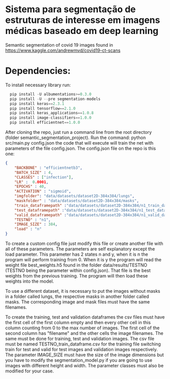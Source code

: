 # Sistema para segmentação de estruturas de interesse em imagens médicas baseado em deep learning
Semantic segmentation of covid 19 images found in https://www.kaggle.com/andrewmvd/covid19-ct-scans

# Dependencies:
To install necessary library run:
```python
  pip install -U albumentations>=0.3.0
  pip install -U --pre segmentation-models
  pip install keras==2.3.1
  pip install tensorflow==2.1.0
  pip install keras_applications==1.0.8
  pip install image-classifiers==1.0.0
  pip install efficientnet==1.0.0
```

After cloning the repo, just run a command line from the root directory (folder semantic_segmentation_project). Run the command: python src/main.py config.json the code that will execute will train the net with parameters of the file config.json. The config.json file on the repo is this one:
```json
{
    "BACKBONE" : "efficientnetb3",
    "BATCH_SIZE" : 4,
    "CLASSES" : ["infection"],
    "LR" :  0.0001,
    "EPOCHS" : 40,
    "ACTIVATION" : "sigmoid",
    "imgfolder": "data/datasets/dataset2D-384x384/lungs",
    "maskfolder" : "data/datasets/dataset2D-384x384/masks",
    "train_dataframepath" :"data/datasets/dataset2D-384x384/n1_train_dataframe.csv",
    "test_dataframepath" :"data/datasets/dataset2D-384x384/n1_test_dataframe.csv",
    "valid_dataframepath" :"data/datasets/dataset2D-384x384/n1_valid_dataframe.csv",
    "TESTNO" : "n1",
    "IMAGE_SIZE" : 384,
    "load" : "n"
}
```

To create a custom config file just modify this file or create another file with all of these parameters. The parameters are self explanatory except the load parameter. This parameter has 2 states n and y, when it is n the program will perform training from 0. When it is y the program will read the weight file best_weights.h5 found in the folder data/results/TESTNO (TESTNO being the parameter within config.json). That file is the best weights from the previous training. The program will then load these weights into the model.

To use a different dataset, it is necessary to put the images without masks in a folder called lungs, the respective masks in another folder called masks. The corresponding image and mask files must have the same filenames.

To create the training, test and validation dataframes the csv files must have the first cell of the first column empty and then every other cell in this column counting from 0 to the max number of images. The first cell of the second column has "filename" and the other cells the image filenames. The same must be done for training, test and validation images. The csv file must be named TESTNO_train_dataframe.csv for the training file switching train for test and valid for test images and validation images respectively. The parameter IMAGE_SIZE must have the size of the image dimensions but you have to modify the segmentation_model.py if you are going to use images with different height and width. The parameter classes must also be modified for your case.
